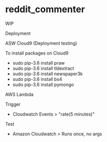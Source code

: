 # reddit_commenter

WIP

Deployment

ASW Cloud9 (Deployment testing)

To install packages on Cloud9
- sudo pip-3.6 install praw
- sudo pip-3.6 install tldextract
- sudo pip-3.6 install newspaper3k
- sudo pip-3.6 install bs4
- sudo pip-3.6 install pymongo

AWS Lambda

Trigger
- Cloudwatch Events > "rate(5 minutes)"

Test
- Amazon Cloudwatch > Runs once, no args

